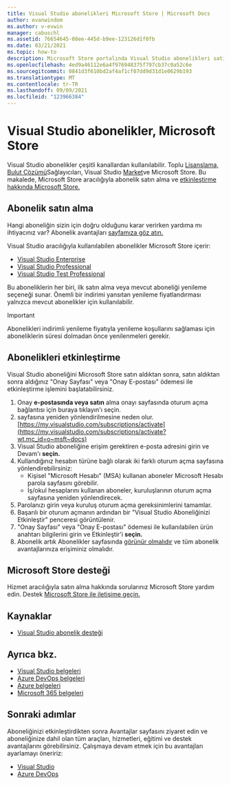 ```yaml
---
title: Visual Studio abonelikleri Microsoft Store | Microsoft Docs
author: evanwindom
ms.author: v-evwin
manager: cabuschl
ms.assetid: 76654645-08ee-445d-b9ee-123126d1f0fb
ms.date: 03/21/2021
ms.topic: how-to
description: Microsoft Store portalında Visual Studio abonelikleri satın Visual Studio öğrenin.
ms.openlocfilehash: 4ed9a46112e6a4f976948375f797cb37c0a52c6e
ms.sourcegitcommit: 0841d3f610bd2af4af1cf07dd9d31d1e0629b193
ms.translationtype: MT
ms.contentlocale: tr-TR
ms.lasthandoff: 09/09/2021
ms.locfileid: "123966384"
---
```

# <a name="visual-studio-subscriptions-are-available-through-the-microsoft-store"></a>Visual Studio abonelikler, Microsoft Store
Visual Studio abonelikler çeşitli kanallardan kullanılabilir. Toplu [Lisanslama, Bulut Çözümü](https://www.microsoft.com/licensing/default)Sağlayıcıları, Visual Studio [Market](https://marketplace.visualstudio.com/subscriptions)ve Microsoft Store.  Bu makalede, Microsoft Store aracılığıyla abonelik satın alma ve [etkinleştirme hakkında Microsoft Store.](https://www.microsoft.com/store/collections/visualstudio)  

## <a name="how-to-buy-subscriptions"></a>Abonelik satın alma
Hangi aboneliğin sizin için doğru olduğunu karar verirken yardıma mı ihtiyacınız var?  Abonelik avantajları [sayfamıza göz atın.](https://visualstudio.microsoft.com/vs/benefits/)  

Visual Studio aracılığıyla kullanılabilen abonelikler Microsoft Store içerir:
- [Visual Studio Enterprise](https://www.microsoft.com/p/visual-studio-enterprise-subscription/dg7gmgf0dst4?activetab=pivot%3aoverviewtab)
- [Visual Studio Professional](https://www.microsoft.com/p/visual-studio-professional-subscription/dg7gmgf0dst3?activetab=pivot%3aoverviewtab)
- [Visual Studio Test Professional](https://www.microsoft.com/p/visual-studio-test-professional-subscription/dg7gmgf0dst6?activetab=pivot%3aoverviewtab)

Bu aboneliklerin her biri, ilk satın alma veya mevcut aboneliği yenileme seçeneği sunar.  Önemli bir indirimi yansıtan yenileme fiyatlandırması yalnızca mevcut abonelikler için kullanılabilir. 

> [!IMPORTANT]
> Abonelikleri indirimli yenileme fiyatıyla yenileme koşullarını sağlaması için aboneliklerin süresi dolmadan önce yenilenmeleri gerekir.  

## <a name="how-to-activate-subscriptions"></a>Abonelikleri etkinleştirme
Visual Studio aboneliğini Microsoft Store satın aldıktan sonra, satın aldıktan sonra aldığınız "Onay Sayfası" veya "Onay E-postası" ödemesi ile etkinleştirme işlemini başlatabilirsiniz.

1. Onay **e-postasında veya satın** alma onayı sayfasında oturum açma bağlantısı için buraya tıklayın'ı seçin.
2. sayfasına yeniden yönlendirilmesine neden olur. [https://my.visualstudio.com/subscriptions/activate](https://my.visualstudio.com/subscriptions/activate?wt.mc_id=o~msft~docs)
3. Visual Studio aboneliğine erişim gerektiren e-posta adresini girin ve Devam'ı **seçin.**
4. Kullandığınız hesabın türüne bağlı olarak iki farklı oturum açma sayfasına yönlendirebilirsiniz:
    - Kişisel "Microsoft Hesabı" (MSA) kullanan aboneler Microsoft Hesabı parola sayfasını görebilir.
    - İş/okul hesaplarını kullanan aboneler, kuruluşlarının oturum açma sayfasına yeniden yönlendirecek.
5. Parolanızı girin veya kuruluş oturum açma gereksinimlerini tamamlar.
6. Başarılı bir oturum açmanın ardından bir "Visual Studio Aboneliğinizi Etkinleştir" penceresi görüntülenir.
7. "Onay Sayfası" veya "Onay E-postası" ödemesi ile kullanılabilen ürün anahtarı bilgilerini girin ve Etkinleştir'i **seçin.**
8. Abonelik artık Abonelikler sayfasında [görünür olmalıdır](https://my.visualstudio.com/subscriptions?wt.mc_id=o~msft~docs) ve tüm abonelik avantajlarınıza erişiminiz olmalıdır.

## <a name="support-for-microsoft-store"></a>Microsoft Store desteği
Hizmet aracılığıyla satın alma hakkında sorularınız Microsoft Store yardım edin.  Destek [Microsoft Store ile iletişime geçin.](https://support.microsoft.com/help/28808/microsoft-store-contact-support?ocid=MSCOMStoreFooter-ContactUs)

## <a name="resources"></a>Kaynaklar 
- [Visual Studio abonelik desteği](https://my.visualstudio.com/gethelp)

## <a name="see-also"></a>Ayrıca bkz.
- [Visual Studio belgeleri](/visualstudio/)
- [Azure DevOps belgeleri](/azure/devops/)
- [Azure belgeleri](/azure/)
- [Microsoft 365 belgeleri](/microsoft-365/)

## <a name="next-steps"></a>Sonraki adımlar
Aboneliğinizi etkinleştirdikten sonra Avantajlar [](https://my.visualstudio.com/benefits?wt.mc_id=o~msft~docs) sayfasını ziyaret edin ve aboneliğinize dahil olan tüm araçları, hizmetleri, eğitimi ve destek avantajlarını görebilirsiniz.  Çalışmaya devam etmek için bu avantajları ayarlamayı öneririz:
- [Visual Studio](vs-ide-benefit.md)
- [Azure DevOps](vs-azure-devops.md)